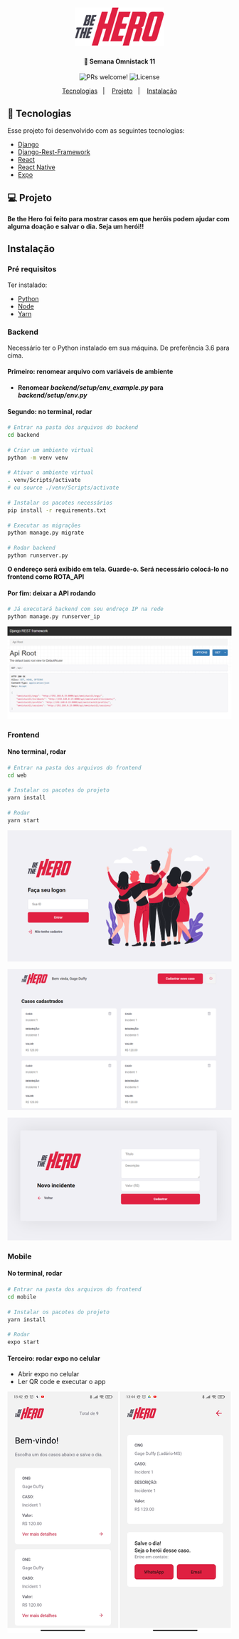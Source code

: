 <h1 align="center">
    <img alt="Be the Hero" src="web/src/assets/logo.svg" width="200px" />
</h1>

<h4 align="center">
  🚀 Semana Omnistack 11
</h4>

<p align="center">
 <img src="https://img.shields.io/static/v1?label=PRs&message=welcome&color=7159c1&labelColor=000000" alt="PRs welcome!" />

  <img alt="License" src="https://img.shields.io/static/v1?label=license&message=MIT&color=7159c1&labelColor=000000">
</p>

<p align="center">
  <a href="#-tecnologias">Tecnologias</a>&nbsp;&nbsp;&nbsp;|&nbsp;&nbsp;&nbsp;
  <a href="#-projeto">Projeto</a>&nbsp;&nbsp;&nbsp;|&nbsp;&nbsp;&nbsp;
  <a href="#instalação">Instalação</a>
</p>


## 🚀 Tecnologias

Esse projeto foi desenvolvido com as seguintes tecnologias:

- [Django](https://www.djangoproject.com/)
- [Django-Rest-Framework](https://www.django-rest-framework.org/)
- [React](https://reactjs.org)
- [React Native](https://facebook.github.io/react-native/)
- [Expo](https://expo.io/)

## 💻 Projeto
**Be the Hero foi feito para mostrar casos em que heróis podem ajudar com alguma doação e salvar o dia. Seja um herói!!**

## Instalação
### Pré requisitos
Ter instalado:
- [Python](https://www.python.org/downloads/)
- [Node](https://nodejs.org/en/download/)
- [Yarn](https://classic.yarnpkg.com/en/docs/install/)

### Backend
Necessário ter o Python instalado em sua máquina. De preferência 3.6 para cima.

#### Primeiro: renomear arquivo com variáveis de ambiente
-  **Renomear _backend/setup/env_example.py_ para _backend/setup/env.py_**

#### Segundo: no terminal, rodar
```sh
# Entrar na pasta dos arquivos do backend
cd backend

# Criar um ambiente virtual
python -m venv venv

# Ativar o ambiente virtual
. venv/Scripts/activate
# ou source ./venv/Scripts/activate

# Instalar os pacotes necessários
pip install -r requirements.txt

# Executar as migrações
python manage.py migrate

# Rodar backend
python runserver.py
```
**O endereço será exibido em tela. Guarde-o. Será necessário colocá-lo no frontend como ROTA_API**

#### Por fim: deixar a API rodando

```sh
# Já executará backend com seu endreço IP na rede
python manage.py runserver_ip
```

![API 0](/images/api_0.png?raw=true)


### Frontend
#### Nno terminal, rodar
```sh
# Entrar na pasta dos arquivos do frontend
cd web

# Instalar os pacotes do projeto
yarn install

# Rodar
yarn start
```

![Web 0](/images/web_0.png?raw=true)

![Web 1](/images/web_1.png?raw=true)

![Web 2](/images/web_2.png?raw=true)

### Mobile
#### No terminal, rodar
```sh
# Entrar na pasta dos arquivos do frontend
cd mobile

# Instalar os pacotes do projeto
yarn install

# Rodar
expo start
```

#### Terceiro: rodar expo no celular
- Abrir expo no celular
- Ler QR code e executar o app

![Mobile 0](/images/mobile_0.png?raw=true)
